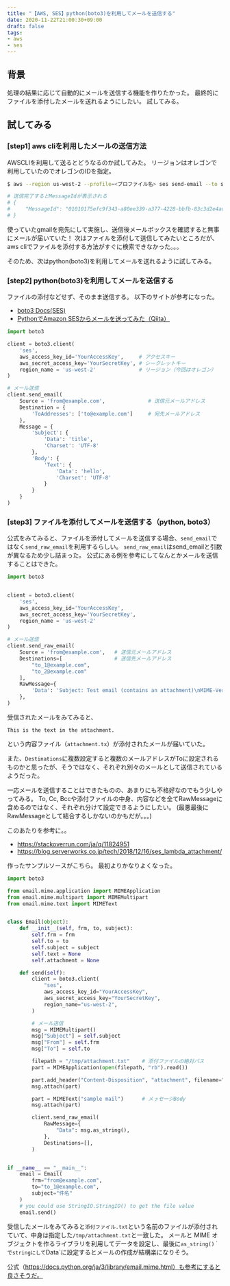 ```yaml
---
title: "【AWS, SES】python(boto3)を利用してメールを送信する"
date: 2020-11-22T21:00:30+09:00
draft: false
tags:
- aws
- ses
---
```


## 背景
処理の結果に応じて自動的にメールを送信する機能を作りたかった。
最終的にファイルを添付したメールを送れるようにしたい。
試してみる。

## 試してみる

### [step1] aws cliを利用したメールの送信方法

AWSCLIを利用して送るとどうなるのか試してみた。
リージョンはオレゴンで利用していたのでオレゴンのIDを指定。

```bash
$ aws --region us-west-2 --profile=<プロファイル名> ses send-email --to send_to@example.com --from send_from@example.com --subject sample --text "`echo -e hogehoge`"

# 送信完了するとMessageIdが表示される
# {
#     "MessageId": "01010175efc9f343-a80ee339-a377-4228-bbfb-83c3d2e4ad40-000000"
# }
```

使っていたgmailを宛先にして実施し、送信後メールボックスを確認すると無事にメールが届いていた！
次はファイルを添付して送信してみたいところだが、aws cliでファイルを添付する方法がすぐに検索できなかった。。。

そのため、次はpython(boto3)を利用してメールを送れるように試してみる。

### [step2] python(boto3)を利用してメールを送信する

ファイルの添付などせず、そのまま送信する。
以下のサイトが参考になった。

* [boto3 Docs(SES)](https://boto3.amazonaws.com/v1/documentation/api/latest/reference/services/ses.html#SES.Client.send_raw_email)
* [PythonでAmazon SESからメールを送ってみた（Qiita）](https://qiita.com/takeh/items/2dee4f93bee05ec64e18)

````python
import boto3

client = boto3.client(
    'ses',
    aws_access_key_id='YourAccessKey',     # アクセスキー
    aws_secret_access_key='YourSecretKey', # シークレットキー
    region_name = 'us-west-2'              # リージョン（今回はオレゴン）
)

# メール送信
client.send_email(
    Source = 'from@example.com',              # 送信元メールアドレス
    Destination = {
        'ToAddresses': ['to@example.com']     # 宛先メールアドレス
    },
    Message = {
        'Subject': {
            'Data': 'title',
            'Charset': 'UTF-8'
        },
        'Body': {
            'Text': {
                'Data': 'hello',
                'Charset': 'UTF-8'
            }
        }
    }
)
````

### [step3] ファイルを添付してメールを送信する（python, boto3）

公式をみてみると、ファイルを添付してメールを送信する場合、`send_email`ではなく`send_raw_email`を利用するらしい。
`send_raw_email`はsend_emailと引数が異なるため少し詰まった。
公式にある例を参考にしてなんとかメールを送信することはできた。


````python
import boto3


client = boto3.client(
    'ses',
    aws_access_key_id='YourAccessKey',
    aws_secret_access_key='YourSecretKey',
    region_name = 'us-west-2'
)

# メール送信
client.send_raw_email(
    Source = 'from@example.com',   # 送信元メールアドレス
    Destinations=[                 # 送信先メールアドレス
        "to_1@example.com",
        "to_2@example.com"
    ],
    RawMessage={
        'Data': 'Subject: Test email (contains an attachment)\nMIME-Version: 1.0\nContent-type: Multipart/Mixed; boundary="NextPart"\n\n--NextPart\nContent-Type: text/plain\n\nThis is the message body.\n\n--NextPart\nContent-Type: text/plain;\nContent-Disposition: attachment; filename="attachment.txt"\n\nThis is the text in the attachment.\n\n--NextPart--',
    },
)
````

受信されたメールをみてみると、
````
This is the text in the attachment.
````
という内容ファイル（`attachment.tx`）が添付されたメールが届いていた。

また、`Destinations`に複数設定すると複数のメールアドレスがToに設定されるものかと思ったが、そうではなく、それぞれ別々のメールとして送信されているようだった。

一応メールを送信することはできたものの、あまりにも不格好なのでもう少しやってみる。
To, Cc, Bccや添付ファイルの中身、内容などを全てRawMessageに含めるのではなく、それぞれ分けて設定できるようにしたい。
(最悪最後にRawMessageとして結合するしかないのかもだが。。。)

このあたりを参考に。。
* https://stackoverrun.com/ja/q/11824951
* https://blog.serverworks.co.jp/tech/2018/12/16/ses_lambda_attachment/

作ったサンプルソースがこちら。
最初よりかなりよくなった。

````python
import boto3

from email.mime.application import MIMEApplication
from email.mime.multipart import MIMEMultipart
from email.mime.text import MIMEText


class Email(object):
    def __init__(self, frm, to, subject):
        self.frm = frm
        self.to = to
        self.subject = subject
        self.text = None
        self.attachment = None

    def send(self):
        client = boto3.client(
            "ses",
            aws_access_key_id="YourAccessKey",
            aws_secret_access_key="YourSecretKey",
            region_name="us-west-2",
        )

        # メール送信
        msg = MIMEMultipart()
        msg["Subject"] = self.subject
        msg["From"] = self.frm
        msg["To"] = self.to

        filepath = "/tmp/attachment.txt"    # 添付ファイルの絶対パス
        part = MIMEApplication(open(filepath, "rb").read())

        part.add_header("Content-Disposition", "attachment", filename="添付ファイル.txt")
        msg.attach(part)

        part = MIMEText("sample mail")      # メッセージBody
        msg.attach(part)

        client.send_raw_email(
            RawMessage={
                "Data": msg.as_string(),
            },
            Destinations=[],
        )


if __name__ == "__main__":
    email = Email(
        frm="from@example.com",
        to="to_1@example.com",
        subject="件名"
    )
    # you could use StringIO.StringIO() to get the file value
    email.send()
````

受信したメールをみてみると`添付ファイル.txt`という名前のファイルが添付されていて、中身は指定した`/tmp/attachment.txt`と一致した。
メールと MIME オブジェクトを作るライブラリを利用してデータを設定し、最後に`as_string()｀でstringにして`Data`に設定するとメールの作成が結構楽になりそう。

公式（https://docs.python.org/ja/3/library/email.mime.html）も参考にすると良さそうだ。






















